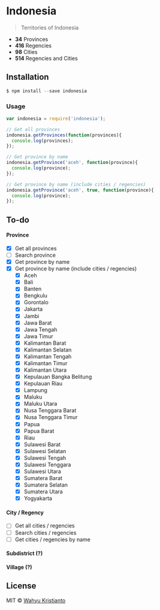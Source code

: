 # Indonesia

> Territories of Indonesia

- **34** Provinces
- **416** Regencies
- **98** Cities
- **514** Regencies and Cities

## Installation

```js
$ npm install --save indonesia
```

### Usage

```js
var indonesia = require('indonesia');

// Get all provinces
indonesia.getProvinces(function(provinces){
  console.log(provinces);
});

// Get province by name
indonesia.getProvince('aceh', function(province){
  console.log(province);
});

// Get province by name (include cities / regencies)
indonesia.getProvince('aceh', true, function(province){
  console.log(province);
});
```

## To-do
#### Province
- [x] Get all provinces
- [ ] Search province
- [x] Get province by name
- [x] Get province by name (include cities / regencies)
  - [x] Aceh
  - [x] Bali
  - [x] Banten
  - [x] Bengkulu
  - [x] Gorontalo
  - [x] Jakarta
  - [x] Jambi
  - [x] Jawa Barat
  - [x] Jawa Tengah
  - [x] Jawa Timur
  - [x] Kalimantan Barat
  - [x] Kalimantan Selatan
  - [x] Kalimantan Tengah
  - [x] Kalimantan Timur
  - [x] Kalimantan Utara
  - [x] Kepulauan Bangka Belitung
  - [x] Kepulauan Riau
  - [x] Lampung
  - [x] Maluku
  - [x] Maluku Utara
  - [x] Nusa Tenggara Barat
  - [x] Nusa Tenggara Timur
  - [x] Papua
  - [x] Papua Barat
  - [x] Riau
  - [x] Sulawesi Barat
  - [x] Sulawesi Selatan
  - [x] Sulawesi Tengah
  - [x] Sulawesi Tenggara
  - [x] Sulawesi Utara
  - [x] Sumatera Barat
  - [x] Sumatera Selatan
  - [x] Sumatera Utara
  - [x] Yogyakarta

#### City / Regency
- [ ] Get all cities / regencies
- [ ] Search cities / regencies
- [ ] Get cities / regencies by name

#### Subdistrict (?)

#### Village (?)

## License

MIT © [Wahyu Kristianto](https://kristories.com)

